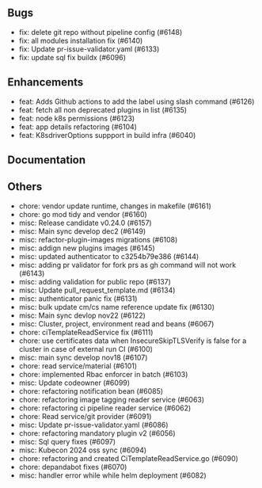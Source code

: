 ## Bugs
- fix: delete git repo without pipeline config (#6148)
- fix: all modules installation fix (#6140)
- fix: Update pr-issue-validator.yaml (#6133)
- fix: update sql fix buildx (#6096)
## Enhancements
- feat: Adds Github actions to add the label using slash command (#6126)
- feat: fetch all non deprecated plugins in list (#6135)
- feat: node k8s permissions (#6123)
- feat: app details refactoring (#6104)
- feat: K8sdriverOptions suppport in build infra (#6040)
## Documentation
## Others
- chore: vendor update runtime, changes in makefile (#6161)
- chore: go mod tidy and vendor (#6160)
- misc: Release candidate v0.24.0 (#6157)
- misc: Main sync develop dec2 (#6149)
- misc: refactor-plugin-images migrations (#6108)
- misc: addign new plugins images (#6145)
- misc: updated authenticator to c3254b79e386 (#6144)
- misc:  adding pr validator for fork prs as gh command will not work (#6143)
- misc: adding validation for public repo (#6137)
- misc: Update pull_request_template.md (#6134)
- misc: authenticator panic fix (#6131)
- misc: bulk update cm/cs name reference update fix (#6130)
- misc: Main sync devlop nov22 (#6122)
- misc: Cluster, project, environment read and beans (#6067)
- chore: ciTemplateReadService fix (#6111)
- chore: use certificates data when InsecureSkipTLSVerify is false for a cluster in case of external run CI (#6100)
- misc: main sync develop nov18 (#6107)
- chore: read service/material (#6101)
- chore: implemented Rbac enforcer in batch (#6103)
- misc: Update codeowner (#6099)
- chore: refactoring notification bean (#6085)
- chore: refactoring image tagging reader service (#6063)
- chore: refactoring ci pipeline reader service (#6062)
- chore: Read service/git provider (#6091)
- misc: Update pr-issue-validator.yaml (#6086)
- chore: refactoring mandatory plugin v2 (#6056)
- misc: Sql query fixes (#6097)
- misc: Kubecon 2024 oss sync (#6094)
- chore: refactoring and created CiTemplateReadService.go (#6090)
- chore: depandabot fixes (#6070)
- misc: handler error while while helm deployment (#6082)
